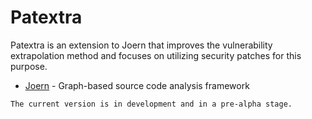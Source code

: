 # Patextra
Patextra is an extension to Joern that improves the vulnerability extrapolation method and focuses on utilizing security patches for this purpose.

 - [Joern] - Graph-based source code analysis framework

`The current version is in development and in a pre-alpha stage.`


[//]: #
   [Joern]: <https://github.com/octopus-platform/joern>
